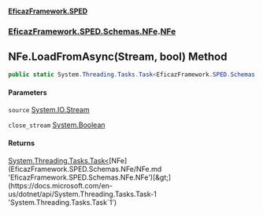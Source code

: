 #### [EficazFramework.SPED](EficazFrameworkSPED.md 'EficazFramework SPED')
### [EficazFramework.SPED.Schemas.NFe](EficazFramework.SPED.Schemas.NFe.md 'EficazFramework.SPED.Schemas.NFe').[NFe](EficazFramework.SPED.Schemas.NFe/NFe.md 'EficazFramework.SPED.Schemas.NFe.NFe')

## NFe.LoadFromAsync(Stream, bool) Method

```csharp
public static System.Threading.Tasks.Task<EficazFramework.SPED.Schemas.NFe.NFe> LoadFromAsync(System.IO.Stream source, bool close_stream=true);
```
#### Parameters

<a name='EficazFramework.SPED.Schemas.NFe.NFe.LoadFromAsync(System.IO.Stream,bool).source'></a>

`source` [System.IO.Stream](https://docs.microsoft.com/en-us/dotnet/api/System.IO.Stream 'System.IO.Stream')

<a name='EficazFramework.SPED.Schemas.NFe.NFe.LoadFromAsync(System.IO.Stream,bool).close_stream'></a>

`close_stream` [System.Boolean](https://docs.microsoft.com/en-us/dotnet/api/System.Boolean 'System.Boolean')

#### Returns
[System.Threading.Tasks.Task&lt;](https://docs.microsoft.com/en-us/dotnet/api/System.Threading.Tasks.Task-1 'System.Threading.Tasks.Task`1')[NFe](EficazFramework.SPED.Schemas.NFe/NFe.md 'EficazFramework.SPED.Schemas.NFe.NFe')[&gt;](https://docs.microsoft.com/en-us/dotnet/api/System.Threading.Tasks.Task-1 'System.Threading.Tasks.Task`1')